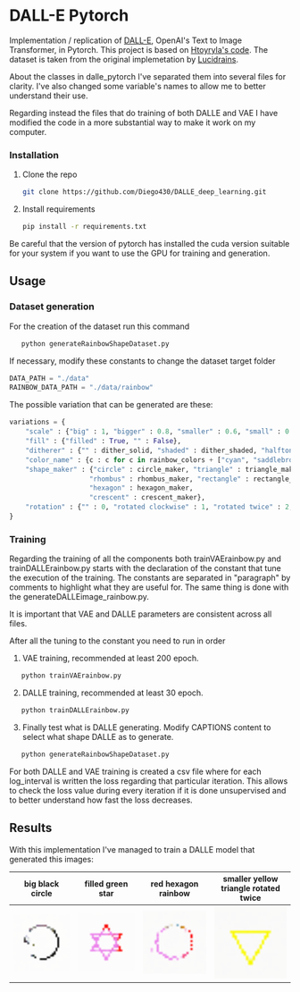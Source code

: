 # DALL-E Pytorch

Implementation / replication of <a href="https://openai.com/blog/dall-e/">DALL-E</a>, OpenAI's Text to Image Transformer, in Pytorch.
This project is based on <a href="https://github.com/htoyryla/DALLE-pytorch">Htoyryla's code</a>.
The dataset is taken from the original implemetation by <a href="https://github.com/lucidrains/dalle-pytorch">Lucidrains</a>.

About the classes in dalle_pytorch I've separated them into several files for clarity.
I've also changed some variable's names to allow me to better understand their use.

Regarding instead the files that do training of both DALLE and VAE 
I have modified the code in a more substantial way to make it work on my computer.

### Installation

1. Clone the repo
   ```sh
   git clone https://github.com/Diego430/DALLE_deep_learning.git
   ```
2. Install requirements
   ```sh
   pip install -r requirements.txt
   ```

Be careful that the version of pytorch has installed the cuda version
suitable for your system if you want to use the GPU for training and generation.

## Usage

###  Dataset generation

For the creation of the dataset run this command
```sh
   python generateRainbowShapeDataset.py
```

If necessary, modify these constants to change the dataset target folder

```python
DATA_PATH = "./data" 
RAINBOW_DATA_PATH = "./data/rainbow"
```

The possible variation that can be generated are these:
```python
variations = {
	"scale" : {"big" : 1, "bigger" : 0.8, "smaller" : 0.6, "small" : 0.4},
	"fill" : {"filled" : True, "" : False},
	"ditherer" : {"" : dither_solid, "shaded" : dither_shaded, "halftone" : dither_halftone},
	"color_name" : {c : c for c in rainbow_colors + ["cyan", "saddlebrown", "black", "gray", "rainbow"]},
	"shape_maker" : {"circle" : circle_maker, "triangle" : triangle_maker, "square" : square_maker,
					"rhombus" : rhombus_maker, "rectangle" : rectangle_maker, "star" : star_maker,
					"hexagon" : hexagon_maker,
					"crescent" : crescent_maker},
	"rotation" : {"" : 0, "rotated clockwise" : 1, "rotated twice" : 2, "rotated counterclockwise" : 3},
}
```

### Training

Regarding the training of all the components both trainVAErainbow.py and trainDALLErainbow.py 
starts with the declaration of the constant that tune the execution of the training.
The constants are separated in "paragraph" by comments to highlight what they are useful for.
The same thing is done with the generateDALLEimage_rainbow.py.

It is important that VAE and DALLE parameters are consistent across all files.

After all the tuning to the constant you need to run in order
1. VAE training, recommended at least 200 epoch.
```sh
   python trainVAErainbow.py
```

2. DALLE training, recommended at least 30 epoch.
```sh
   python trainDALLErainbow.py
```

3. Finally test what is DALLE generating.
Modify CAPTIONS content to select what shape DALLE as to generate. 
```sh
   python generateRainbowShapeDataset.py
```

For both DALLE and VAE training is created a csv file where for each log_interval is written the loss regarding that particular iteration.
This allows to check the loss value during every iteration if it is done unsupervised and to better understand how fast the loss decreases. 

## Results

With this implementation I've managed to train a DALLE model that generated this images:

| big black circle  | filled green star | red hexagon rainbow | smaller yellow triangle rotated twice |
| ------------- | ------------- | ------------- | ------------- |
| <img src="./generated_images/big_black_circle_rainbow_v3dalle_.png" width=200 title="big black circle"></img>  | <img src="./generated_images/filled_green_star_rainbow_v3dalle_.png" width=200 title="filled green star"></img>  | <img src="./generated_images/red_hexagon_rainbow_v3dalle_.png" width=200 title="red hexagon rainbow"></img> | <img src="./generated_images/smaller_yellow_triangle_rotated_twice_rainbow_v3dalle_.png" width=200 title="smaller yellow triangle rotated twice"></img> |

